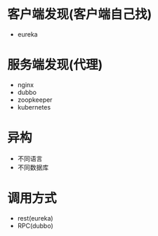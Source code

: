 # 客户端发现(客户端自己找)
- eureka 

# 服务端发现(代理)
- nginx
- dubbo
- zoopkeeper
- kubernetes

# 异构
- 不同语言
- 不同数据库

# 调用方式
- rest(eureka)
- RPC(dubbo)
